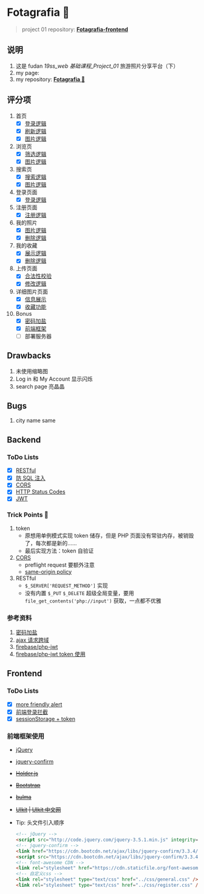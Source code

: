 # Fotagrafia 🗽

> project 01 repository: **[Fotagrafia-frontend](https://github.com/bathtown/Fotagrafia-frontend)**

## 说明

1. 这是 fudan _19ss_web 基础课程\_Project_01_ 旅游照片分享平台（下）
2. my page:
3. my repository: **[Fotagrafia 🗽](https://github.com/bathtown/Fotagrafia)**

## 评分项

1. 首页
   - [x] [登录逻辑](frontend/js/feature.js)
   - [x] [刷新逻辑](frontend/html/home.html)
   - [x] [图片逻辑](backend/PHP/api/imgHot.php)
2. 浏览页
   - [x] [筛选逻辑](backend/PHP/api/pageBrowser.php)
   - [x] [图片逻辑](frontend/html/browser.html)
3. 搜索页
   - [x] [搜索逻辑](backend/PHP/api/imgSearch.php)
   - [x] [图片逻辑](frontend/html/search.html)
4. 登录页面
   - [x] [登录逻辑](backend/PHP/api/pageLogin.php)
5. 注册页面
   - [x] [注册逻辑](backend/PHP/api/pageRegister.php)
6. 我的照片
   - [x] [图片逻辑](frontend/html/myGallery.html)
   - [x] [删除逻辑](backend/PHP/api/pageMyGallery.php)
7. 我的收藏
   - [x] [展示逻辑](frontend/html/myHearts.html)
   - [x] [删除逻辑](backend/PHP/api/pageMyHeart.php)
8. 上传页面
   - [x] [合法性校验](frontend/html/upload.html)
   - [x] [修改逻辑](backend/PHP/api/pageMyGallery.php)
9. 详细图片页面
   - [x] [信息展示](backend/PHP/api/imgDetail.php)
   - [x] [收藏功能](backend/PHP/api/imgLikes.php)
10. Bonus
    - [x] [密码加盐](backend/PHP/api/pageRegister.php)
    - [x] [前端框架](#前端框架使用)
    - [ ] 部署服务器

## Drawbacks

1. 未使用缩略图
2. Log in 和 My Account 显示闪烁
3. search page 亮晶晶

## Bugs

1. city name same

## Backend

### ToDo Lists

- [x] [RESTful](backend/PHP/api/pageMyHeart.php)
- [x] [防 SQL 注入](backend/PHP/app/SQLConfig.php)
- [x] [CORS](backend/PHP/app/CORS.php)
- [x] [HTTP Status Codes](backend/PHP/app/StatusCode.php)
- [x] [JWT](backend/PHP/app/Token.php)

### Trick Points 👻

1. token
   - 原想用单例模式实现 token 储存，但是 PHP 页面没有常驻内存，被销毁了，每次都是新的……
   - 最后实现方法：token 自验证
2. [CORS](backend/PHP/app/CORS.php)
   - preflight request 要额外注意
   - [same-origin policy](https://wangdoc.com/javascript/bom/same-origin.html)
3. RESTful
   - `$_SERVER['REQUEST_METHOD']` 实现
   - 没有内置 `$_PUT` `$_DELETE` 超级全局变量，要用 `file_get_contents('php://input')` 获取，一点都不优雅

### 参考资料

1. [密码加盐](https://www.cnblogs.com/makai/p/11130703.html)
2. [ajax 请求跨域](https://segmentfault.com/a/1190000012469713)
3. [firebase/php-jwt](https://github.com/firebase/php-jwt)
4. [firebase/php-jwt token 使用](https://www.cnblogs.com/yehuisir/p/11521165.html)

## Frontend

### ToDo Lists

- [x] [more friendly alert](frontend/html/register.html)
- [x] [前端登录拦截](frontend/html/myGallery.html)
- [x] [sessionStorage + token](frontend/html/login.html)

### 前端框架使用

- [jQuery](https://jquery.com)
- [jquery-confirm](http://craftpip.github.io/jquery-confirm)
- ~~[Holder.js](https://github.com/imsky/holder)~~
- ~~[Bootstrap](https://getbootstrap.com)~~
- ~~[bulma](https://bulma.io)~~
- ~~[UIkit](https://getuikit.com) | [UIkit 中文网](http://www.getuikit.net)~~

- Tip: 头文件引入顺序

  ```html
  <!-- jQuery -->
  <script src="http://code.jquery.com/jquery-3.5.1.min.js" integrity="sha256-9/aliU8dGd2tb6OSsuzixeV4y/faTqgFtohetphbbj0=" crossorigin="anonymous"></script>
  <!-- jquery-confirm -->
  <link href="https://cdn.bootcdn.net/ajax/libs/jquery-confirm/3.3.4/jquery-confirm.min.css" rel="stylesheet" />
  <script src="https://cdn.bootcdn.net/ajax/libs/jquery-confirm/3.3.4/jquery-confirm.min.js"></script>
  <!-- font-awesome CDN -->
  <link rel="stylesheet" href="https://cdn.staticfile.org/font-awesome/4.7.0/css/font-awesome.css" />
  <!-- 自定义css -->
  <link rel="stylesheet" type="text/css" href="../css/general.css" />
  <link rel="stylesheet" type="text/css" href="../css/register.css" />
  ```
